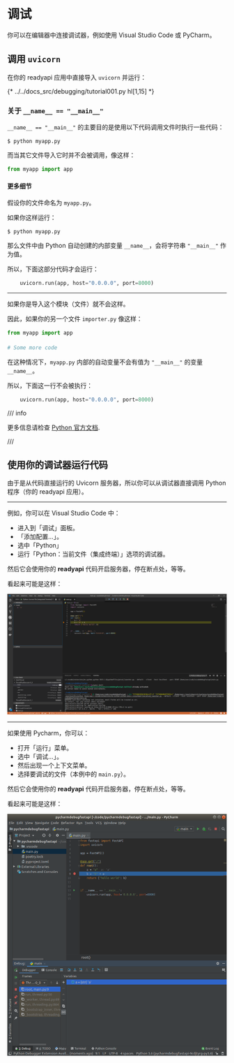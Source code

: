 # 调试

你可以在编辑器中连接调试器，例如使用 Visual Studio Code 或 PyCharm。

## 调用 `uvicorn`

在你的 readyapi 应用中直接导入 `uvicorn` 并运行：

{* ../../docs_src/debugging/tutorial001.py hl[1,15] *}

### 关于 `__name__ == "__main__"`

`__name__ == "__main__"` 的主要目的是使用以下代码调用文件时执行一些代码：

<div class="termy">

```console
$ python myapp.py
```

</div>

而当其它文件导入它时并不会被调用，像这样：

```Python
from myapp import app
```

#### 更多细节

假设你的文件命名为 `myapp.py`。

如果你这样运行：

<div class="termy">

```console
$ python myapp.py
```

</div>

那么文件中由 Python 自动创建的内部变量 `__name__`，会将字符串 `"__main__"` 作为值。

所以，下面这部分代码才会运行：

```Python
    uvicorn.run(app, host="0.0.0.0", port=8000)
```

---

如果你是导入这个模块（文件）就不会这样。

因此，如果你的另一个文件 `importer.py` 像这样：

```Python
from myapp import app

# Some more code
```

在这种情况下，`myapp.py` 内部的自动变量不会有值为 `"__main__"` 的变量 `__name__`。

所以，下面这一行不会被执行：

```Python
    uvicorn.run(app, host="0.0.0.0", port=8000)
```

/// info

更多信息请检查 <a href="https://docs.python.org/3/library/__main__.html" class="external-link" target="_blank">Python 官方文档</a>.

///

## 使用你的调试器运行代码

由于是从代码直接运行的 Uvicorn 服务器，所以你可以从调试器直接调用 Python 程序（你的 readyapi 应用）。

---

例如，你可以在 Visual Studio Code 中：

* 进入到「调试」面板。
* 「添加配置...」。
* 选中「Python」
* 运行「Python：当前文件（集成终端）」选项的调试器。

然后它会使用你的 **readyapi** 代码开启服务器，停在断点处，等等。

看起来可能是这样：

<img src="/img/tutorial/debugging/image01.png">

---

如果使用 Pycharm，你可以：

* 打开「运行」菜单。
* 选中「调试...」。
* 然后出现一个上下文菜单。
* 选择要调试的文件（本例中的 `main.py`）。

然后它会使用你的 **readyapi** 代码开启服务器，停在断点处，等等。

看起来可能是这样：

<img src="/img/tutorial/debugging/image02.png">
